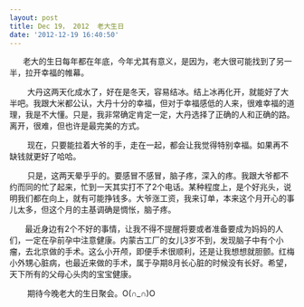 ```yaml
---
layout: post
title: Dec 19， 2012  老大生日
date: '2012-12-19 16:40:50'
---
```



      老大的生日每年都在年底，今年尤其有意义，是因为，老大很可能找到了另一半，拉开幸福的帷幕。

        大丹这两天化成水了，好在是冬天，容易结冰。结上冰再化开，就能好了大半吧。我跟大米都公认，大丹十分的幸福，但对于幸福感低的人来，很难幸福的道理，我是不大懂。只是，我非常确定肯定一定，大丹选择了正确的人和正确的路。离开，很难，但也许是最完美的方式。

        现在，只要能拉着大爷的手，走在一起，都会让我觉得特别幸福。如果再不缺钱就更好了哈哈。

        只是，这两天晕乎乎的。要感冒不感冒，脑子疼，深入的疼。我跟大爷都不约而同的忙了起来，忙到一天其实打不了2个电话。某种程度上，是个好兆头，说明我们都在向上，就有可能挣钱多。大爷涨工资，我来订单，本来这个月开心的事儿太多，但这个月的主基调确是惆怅，脑子疼。

       最近身边有2个不好的事情，让我不得不提醒将要或者准备要成为妈妈的人们，一定在孕前孕中注意健康。内蒙古工厂的女儿3岁不到，发现脑子中有个小瘤，去北京做的手术。这么小开颅，即便手术很顺利，还是让我想想就胆颤。红梅小外甥心脏病，也最近来做的手术，属于孕期8月长心脏的时候没有长好。希望，天下所有的父母心头肉的宝宝健康。

        期待今晚老大的生日聚会。O(∩_∩)O


